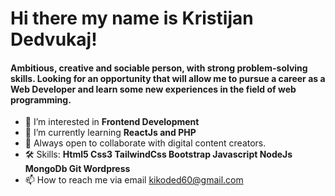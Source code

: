 # Hi there my name is Kristijan Dedvukaj!


#### Ambitious, creative and sociable person, with strong problem-solving skills. Looking for an opportunity that will allow me to pursue a career as a Web Developer and   learn some new experiences in the field of web programming. 
- 👀 I’m interested in **Frontend Development**
- 🌱 I’m currently learning **ReactJs and PHP**
- 🙌 Always open to collaborate with digital content creators.
- 🛠 Skills:
 **Html5 Css3 TailwindCss Bootstrap Javascript NodeJs MongoDb Git Wordpress**
- 📫 How to reach me via email kikoded60@gmail.com


<!---
kdedvukaj/kdedvukaj is a ✨ special ✨ repository because its `README.md` (this file) appears on your GitHub profile.
You can click the Preview link to take a look at your changes.
--->
